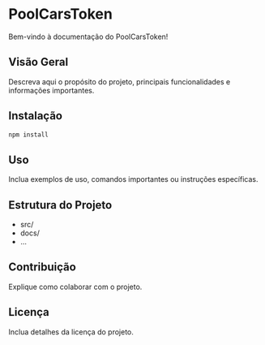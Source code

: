 # PoolCarsToken

Bem-vindo à documentação do PoolCarsToken!

## Visão Geral

Descreva aqui o propósito do projeto, principais funcionalidades e informações importantes.

## Instalação

```bash
npm install
```

## Uso

Inclua exemplos de uso, comandos importantes ou instruções específicas.

## Estrutura do Projeto

- src/
- docs/
- ...

## Contribuição

Explique como colaborar com o projeto.

## Licença

Inclua detalhes da licença do projeto.
